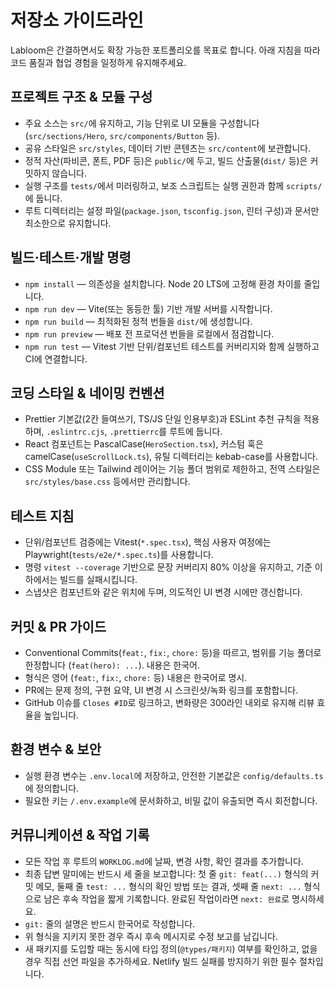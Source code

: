 # 저장소 가이드라인

Labloom은 간결하면서도 확장 가능한 포트폴리오를 목표로 합니다. 아래 지침을 따라 코드 품질과 협업 경험을 일정하게 유지해주세요.

## 프로젝트 구조 & 모듈 구성
- 주요 소스는 `src/`에 유지하고, 기능 단위로 UI 모듈을 구성합니다 (`src/sections/Hero`, `src/components/Button` 등).
- 공유 스타일은 `src/styles`, 데이터 기반 콘텐츠는 `src/content`에 보관합니다.
- 정적 자산(파비콘, 폰트, PDF 등)은 `public/`에 두고, 빌드 산출물(`dist/` 등)은 커밋하지 않습니다.
- 실행 구조를 `tests/`에서 미러링하고, 보조 스크립트는 실행 권한과 함께 `scripts/`에 둡니다.
- 루트 디렉터리는 설정 파일(`package.json`, `tsconfig.json`, 린터 구성)과 문서만 최소한으로 유지합니다.

## 빌드·테스트·개발 명령
- `npm install` — 의존성을 설치합니다. Node 20 LTS에 고정해 환경 차이를 줄입니다.
- `npm run dev` — Vite(또는 동등한 툴) 기반 개발 서버를 시작합니다.
- `npm run build` — 최적화된 정적 번들을 `dist/`에 생성합니다.
- `npm run preview` — 배포 전 프로덕션 번들을 로컬에서 점검합니다.
- `npm run test` — Vitest 기반 단위/컴포넌트 테스트를 커버리지와 함께 실행하고 CI에 연결합니다.

## 코딩 스타일 & 네이밍 컨벤션
- Prettier 기본값(2칸 들여쓰기, TS/JS 단일 인용부호)과 ESLint 추천 규칙을 적용하며, `.eslintrc.cjs`, `.prettierrc`를 루트에 둡니다.
- React 컴포넌트는 PascalCase(`HeroSection.tsx`), 커스텀 훅은 camelCase(`useScrollLock.ts`), 유틸 디렉터리는 kebab-case를 사용합니다.
- CSS Module 또는 Tailwind 레이어는 기능 폴더 범위로 제한하고, 전역 스타일은 `src/styles/base.css` 등에서만 관리합니다.

## 테스트 지침
- 단위/컴포넌트 검증에는 Vitest(`*.spec.tsx`), 핵심 사용자 여정에는 Playwright(`tests/e2e/*.spec.ts`)를 사용합니다.
- 명령 `vitest --coverage` 기반으로 문장 커버리지 80% 이상을 유지하고, 기준 이하에서는 빌드를 실패시킵니다.
- 스냅샷은 컴포넌트와 같은 위치에 두며, 의도적인 UI 변경 시에만 갱신합니다.

## 커밋 & PR 가이드
- Conventional Commits(`feat:`, `fix:`, `chore:` 등)을 따르고, 범위를 기능 폴더로 한정합니다 (`feat(hero): ...`). 내용은 한국어. 
- 형식은 영어 (`feat:`, `fix:`, `chore:` 등) 내용은 한국어로 명시.
- PR에는 문제 정의, 구현 요약, UI 변경 시 스크린샷/녹화 링크를 포함합니다.
- GitHub 이슈를 `Closes #ID`로 링크하고, 변화량은 300라인 내외로 유지해 리뷰 효율을 높입니다.

## 환경 변수 & 보안
- 실행 환경 변수는 `.env.local`에 저장하고, 안전한 기본값은 `config/defaults.ts`에 정의합니다.
- 필요한 키는 `/.env.example`에 문서화하고, 비밀 값이 유출되면 즉시 회전합니다.

## 커뮤니케이션 & 작업 기록
- 모든 작업 후 루트의 `WORKLOG.md`에 날짜, 변경 사항, 확인 결과를 추가합니다.
- 최종 답변 말미에는 반드시 세 줄을 보고합니다: 첫 줄 `git: feat(...)` 형식의 커밋 메모, 둘째 줄 `test: ...` 형식의 확인 방법 또는 결과, 셋째 줄 `next: ...` 형식으로 남은 후속 작업을 짧게 기록합니다. 완료된 작업이라면 `next: 완료`로 명시하세요.
- `git:` 줄의 설명은 반드시 한국어로 작성합니다.
- 위 형식을 지키지 못한 경우 즉시 후속 메시지로 수정 보고를 남깁니다.
- 새 패키지를 도입할 때는 동시에 타입 정의(`@types/패키지`) 여부를 확인하고, 없을 경우 직접 선언 파일을 추가하세요. Netlify 빌드 실패를 방지하기 위한 필수 절차입니다.
